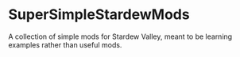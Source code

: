 # SuperSimpleStardewMods
A collection of simple mods for Stardew Valley, meant to be learning examples rather than useful mods.
